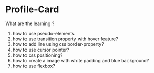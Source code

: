 # Profile-Card
What are the learning ?
1. how to use pseudo-elements.
2. how to use transition property with hover feature?
3. how to add line using css border-property?
4. how to use cursor pointer?
5. how to css positioning?
6. how to create a image with white padding and blue background?
7. how to use flexbox?
